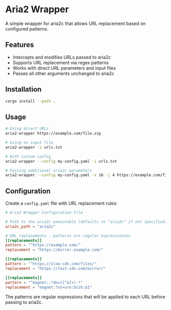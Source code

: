 # Aria2 Wrapper

A simple wrapper for aria2c that allows URL replacement based on configured patterns.

## Features

- Intercepts and modifies URLs passed to aria2c
- Supports URL replacement via regex patterns
- Works with direct URL parameters and input files
- Passes all other arguments unchanged to aria2c

## Installation

```bash
cargo install --path .
```

## Usage

```bash
# Using direct URLs
aria2-wrapper https://example.com/file.zip

# Using an input file
aria2-wrapper -i urls.txt

# With custom config
aria2-wrapper --config my-config.yaml -i urls.txt

# Passing additional aria2c parameters
aria2-wrapper --config my-config.yaml -x 16 -j 4 https://example.com/file.zip
```

## Configuration

Create a `config.yaml` file with URL replacement rules:

```toml
# Aria2 Wrapper Configuration File

# Path to the aria2c executable (defaults to "aria2c" if not specified)
aria2c_path = "aria2c"

# URL replacements - patterns are regular expressionsns
[[replacements]]
pattern = "^https://example.com/"
replacement = "https://mirror.example.com/"

[[replacements]]
pattern = "^https://slow-cdn.com/files/"
replacement = "https://fast-cdn.com/mirror/"

[[replacements]]
pattern = "^magnet:.*dn=([^&]+).*"
replacement = "magnet:?xt=urn:btih:$1"
```

The patterns are regular expressions that will be applied to each URL before passing to aria2c.
